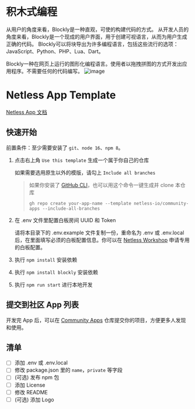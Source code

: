 # 积木式编程
从用户的角度来看，Blockly是一种直观，可使的构建代码的方式。 从开发人员的角度来看，Blockly是一个现成的用户界面，用于创建可视语言，从而为用户生成正确的代码。 Blockly可以将块导出为许多编程语言，包括这些流行的选项：JavaScript、Python、PHP、Lua、Dart。

Blockly一种在网页上运行的图形化编程语言。使用者以拖拽拼图的方式开发出应用程序。不需要任何的代码编写。
![image](https://user-images.githubusercontent.com/101512741/186431143-ba8de972-92bd-4793-808e-1eef63fcbede.png)



# Netless App Template

[Netless App 文档](https://github.com/netless-io/window-manager/blob/master/docs/develop-app.md)

## 快速开始

前置条件：至少需要安装了 `git`、`node 16`、`npm 8`。

1.  点击右上角 `Use this template` 生成一个属于你自己的仓库

    如果需要选用原生以外的模版，请勾上 `Include all branches`

    > 如果你安装了 [GitHub CLI](https://cli.github.com)，也可以用这个命令一键生成并 clone 本仓库
    >
    >     gh repo create your-app-name --template netless-io/community-apps --include-all-branches

2.  在 .env 文件里配置白板房间 UUID 和 Token

    请将本目录下的 .env.example 文件复制一份，重命名为 .env 或 .env.local 后，在里面填写必须的白板配置信息。你可以在 [Netless Workshop](https://workshop.netless.link) 申请专用的白板配置。

3.  执行 `npm install` 安装依赖 

4.  执行 `npm install blockly` 安装依赖 

5.  执行 `npm run start` 进行本地开发

## 提交到社区 App 列表

开发完 App 后，可以在 [Community Apps](https://github.com/netless-io/community-apps) 仓库提交你的项目，方便更多人发现和使用。

## 清单

- [ ] 添加 .env 或 .env.local
- [ ] 修改 package.json 里的 `name`，`private` 等字段
- [ ] (可选) 发布 npm 包
- [ ] 添加 License
- [ ] 修改 README
- [ ] (可选) 添加 Logo
